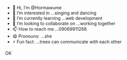 - 👋 Hi, I’m @Hormawume
- 👀 I’m interested in ...singing and dancing 
- 🌱 I’m currently learning ...web development 
- 💞️ I’m looking to collaborate on ...working together 
- 📫 How to reach me ...09069911268
- 😄 Pronouns: ...she
- ⚡ Fun fact: ...trees can communicate with each other

<!---
Hormawume/Hormawume is a ✨ special ✨ repository because its `README.md` (this file) appears on your GitHub profile.
You can click the Preview link to take a look at your changes.
--->OK 
